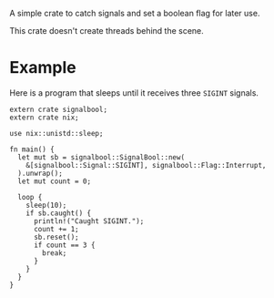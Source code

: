 A simple crate to catch signals and set a boolean flag for later use.

This crate doesn't create threads behind the scene.

# Example

Here is a program that sleeps until it receives three `SIGINT` signals.

```
extern crate signalbool;
extern crate nix;

use nix::unistd::sleep;

fn main() {
  let mut sb = signalbool::SignalBool::new(
    &[signalbool::Signal::SIGINT], signalbool::Flag::Interrupt,
  ).unwrap();
  let mut count = 0;
    
  loop {
    sleep(10);
    if sb.caught() {
      println!("Caught SIGINT.");
      count += 1;
      sb.reset();
      if count == 3 {
        break;
      }
    }
  }
}
```
